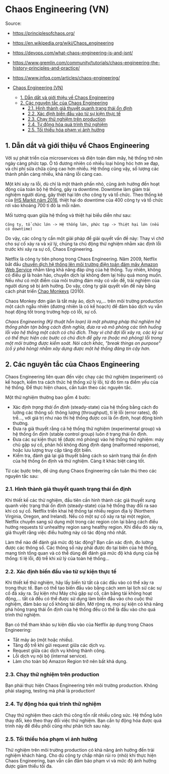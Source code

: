 # Chaos Engineering (VN)

Source:

- <https://principlesofchaos.org/>
- <https://en.wikipedia.org/wiki/Chaos_engineering>
- <https://devops.com/what-chaos-engineering-is-and-isnt/>
- <https://www.gremlin.com/community/tutorials/chaos-engineering-the-history-principles-and-practice/>
- <https://www.infoq.com/articles/chaos-engineering/>

- [Chaos Engineering (VN)](#chaos-engineering-vn)
  - [1. Dẫn dắt và giới thiệu về Chaos Engineering](#1-dẫn-dắt-và-giới-thiệu-về-chaos-engineering)
  - [2. Các nguyên tắc của Chaos Engineering](#2-các-nguyên-tắc-của-chaos-engineering)
    - [2.1. Hình thành giả thuyết quanh trạng thái ổn định](#21-hình-thành-giả-thuyết-quanh-trạng-thái-ổn-định)
    - [2.2. Xác định biến đầu vào từ sự kiện thực tế](#22-xác-định-biến-đầu-vào-từ-sự-kiện-thực-tế)
    - [2.3. Chạy thử nghiệm trên production](#23-chạy-thử-nghiệm-trên-production)
    - [2.4. Tự động hóa quá trình thử nghiệm](#24-tự-động-hóa-quá-trình-thử-nghiệm)
    - [2.5. Tối thiểu hóa phạm vi ảnh hưởng](#25-tối-thiểu-hóa-phạm-vi-ảnh-hưởng)

## 1. Dẫn dắt và giới thiệu về Chaos Engineering

Với sự phát triển của microservices và điện toán đám mây, hệ thống trở nên ngày càng phức tạp. Ô tô đương nhiên có nhiều loại hỏng hóc hơn xe đạp, và chi phí sửa chữa cũng cao hơn nhiều. Hệ thống cũng vậy, số lượng các thành phần càng nhiều, khả năng lỗi càng cao.

Một khi xảy ra lỗi, dù chỉ là một thành phần nhỏ, cũng ảnh hưởng đến hoạt động của toàn bộ hệ thống, gây ra downtime. Downtime làm giảm trải nghiệm người dùng, gây thiệt hại lớn cho công ty và tổ chức. Theo thống kê của [IHS Markit năm 2016](http://news.ihsmarkit.com/press-release/technology/businesses-losing-700-billion-year-it-downtime-says-ihs), thiệt hại do downtime của 400 công ty và tổ chức rơi vào khoảng 700 tỉ đô la mỗi năm.

Mối tương quan giữa hệ thống và thiệt hại biểu diễn như sau:

```
Công ty, tổ chức lớn -> Hệ thống lớn, phức tạp -> Thiệt hại lớn (nếu có downtime)
```

Do vậy, các công ty cần một giải pháp để giải quyết vấn đề này: Thay vì chờ cho sự cố xảy ra và xử lý, chúng ta chủ động thử nghiệm nhằm xác định lỗi trước khi xảy ra sự cố, Chaos Engineering.

Netflix là công ty tiên phong trong Chaos Engineering. Năm 2009, Netflix bắt đầu [chuyển dịch hệ thống lên môi trường điện toán đám mây Amazon Web Service](https://netflixtechblog.com/four-reasons-we-choose-amazons-cloud-as-our-computing-platform-4aceb692afec) nhằm tăng khả năng đáp ứng của hệ thống. Tuy nhiên, không có điều gì là hoàn hảo, chuyển dịch lại không đem lại hiệu quả mong muốn. Nếu như có một điểm của môi trường đám mây có vấn đề, trải nghiệm của người dùng sẽ bị ảnh hưởng. Do vậy, công ty giải quyết vấn đề này bằng cách phát triển [Chao Monkeys](https://netflix.github.io/chaosmonkey/) (2010).

Chaos Monkey đơn giản là tắt máy ảo, dịch vụ,... trên môi trường production một cách ngẫu nhiên (đương nhiên là có kế hoạch) để đảm bảo dịch vụ vẫn hoạt động tốt trong trường hợp có lỗi, sự cố.

_Chaos Engineering (Kỹ thuật hỗn loạn) là một phương pháp thử nghiệm hệ thống phân tán bằng cách định nghĩa, đưa ra và mô phỏng các tình huống lỗi vào hệ thống một cách có chủ đích. Thay vì chờ đợi lỗi xảy ra, các kỹ sư có thể thực hiện các bước có chủ đích để gây ra (hoặc mô phỏng) lỗi trong một môi trường được kiểm soát. Nói cách khác, "break things on purpose" (cố ý phá hỏng) nhằm xây dựng được một hệ thống đáng tin cậy hơn._

## 2. Các nguyên tắc của Chaos Engineering

Chaos Engineering liên quan đến việc chạy các thử nghiệm (experiment) có kế hoạch, kiểm tra cách thức hệ thống xử lý lỗi, từ đó tìm ra điểm yếu của hệ thống. Để thực hiện chaos, cần tuân theo các nguyên tắc.

Một thử nghiệm thường bao gồm 4 bước:

- Xác định _trạng thái ổn định_ (steady-state) của hệ thống bằng cách đo lường các thông số: thông lượng (throughput), tỉ lệ lỗi (error rates), độ trễ..., với giá trị như nào thì hệ thống được coi là ổn định, hoạt động bình thường.
- Đưa ra giả thuyết rằng cả hệ thống thử nghiệm (experimental group) và hệ thống ổn định (stable control group) luôn ở trạng thái ổn định.
- Đưa các sự kiện thực tế (được mô phỏng) vào hệ thống thử nghiệm: máy chủ gặp sự cố, phản hồi không đúng định dạng (malformed response), hoặc lưu lượng truy cập tăng đột biến.
- Kiểm tra, đánh giá lại giả thuyết bằng cách so sánh trạng thái ổn định của hệ thống ổn định và thử nghiệm. Càng ít khác biệt càng tốt.

Từ các bước trên, để ứng dụng Chaos Engineering cần tuân thủ theo các nguyên tắc sau:

### 2.1. Hình thành giả thuyết quanh trạng thái ổn định

Khi thiết kế các thử nghiệm, đầu tiên cần hình thành các giả thuyết xung quanh việc trạng thái ổn định (steady-state) của hệ thống thay đổi ra sao khi có sự cố. Netflix triển khai hệ thống tại nhiều region địa lý (Northern Virginia, Oregon, and Ireland). Nếu có một sự cố xảy ra tại một region, Netflix chuyển sang sử dụng một trong các region còn lại bằng cách điều hướng requests từ unhealthy region sang healthy region. Khi điều đó xảy ra, giả thuyết rằng việc điều hướng này có tác động nhỏ nhất.

Làm thể nào để đánh giá mức độ tác động? Bạn cần xác định, đo lường được các thông số. Các thông số này phải được đo tại biên của hệ thống, mang tính tổng quan và có thể dùng để đánh giá mức độ khả dụng của hệ thống: tỉ lệ lỗi, độ trễ khi xử lý của toàn hệ thống...

### 2.2. Xác định biến đầu vào từ sự kiện thực tế

Khi thiết kế thử nghiệm, hãy lấy biến từ tất cả các đầu vào có thể xảy ra trong thực tế. Bạn có thể tạo biến đầu vào bằng cách xem lại lịch sử các sự cố đã xảy ra. Sự kiện như Máy chủ gặp sự cố, cân bằng tải không hoạt động,... tất cả đều có thể được sử dụng làm biến đầu vào cho cuộc thử nghiệm, đảm bảo sự cố không tái diễn. Mở rộng ra, mọi sự kiện có khả năng phá hỏng trạng thái ổn định của hệ thống đều có thể là đầu vào cho quá trình thử nghiệm.

Bạn có thể tham khảo sự kiện đầu vào của Netflix áp dụng trong Chaos Engineering:

- Tắt máy ảo (một hoặc nhiều).
- Tăng độ trễ khi gửi request giữa các dịch vụ.
- Request giữa các dịch vụ không thành công.
- Lỗi dịch vụ nội bộ (internal service).
- Làm cho toàn bộ Amazon Region trở nên bất khả dụng.

### 2.3. Chạy thử nghiệm trên production

Bạn phải thực hiện Chaos Engineering trên môi trường production. Không phải staging, testing mà phải là production!

### 2.4. Tự động hóa quá trình thử nghiệm

Chạy thử nghiệm theo cách thủ công tốn rất nhiều công sức. Hệ thống luôn thay đổi, kéo theo thay đổi việc thử nghiệm. Bạn cần tự động hóa được quá trình này để điều phối cũng như phân tích sau này.

### 2.5. Tối thiểu hóa phạm vi ảnh hưởng

Thử nghiệm trên môi trường production có khả năng ảnh hưởng đến trải nghiệm khách hàng. Cho dù công ty chấp nhận rủi ro (nhỏ) khi thực hiện Chaos Engineering, bạn vẫn cần đẩm bảo phạm vi và mức độ ảnh hưởng được giảm thiểu tối đa.
